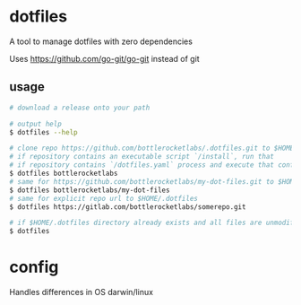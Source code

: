 # dotfiles

A tool to manage dotfiles with zero dependencies

Uses https://github.com/go-git/go-git instead of git

## usage

```sh
# download a release onto your path

# output help
$ dotfiles --help

# clone repo https://github.com/bottlerocketlabs/.dotfiles.git to $HOME/.dotfiles
# if repository contains an executable script `/install`, run that
# if repository contains `/dotfiles.yaml` process and execute that config (see below)
$ dotfiles bottlerocketlabs
# same for https://github.com/bottlerocketlabs/my-dot-files.git to $HOME/.dotfiles
$ dotfiles bottlerocketlabs/my-dot-files
# same for explicit repo url to $HOME/.dotfiles
$ dotfiles https://gitlab.com/bottlerocketlabs/somerepo.git

# if $HOME/.dotfiles directory already exists and all files are unmodified, pull latest version, clean up if possible and rerun install process
$ dotfiles

```

# config

Handles differences in OS darwin/linux
```yaml

```
